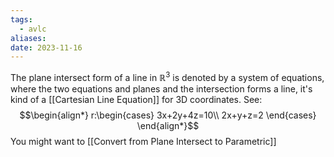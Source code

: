 ```yaml
---
tags:
  - avlc
aliases: 
date: 2023-11-16
---
```

The plane intersect form of a line in $\mathbb{R}^{3}$ is denoted by a system of equations, where the two equations and planes and the intersection forms a line, it's kind of a [[Cartesian Line Equation]] for 3D coordinates. See:
$$\begin{align*}
r:\begin{cases}
3x+2y+4z=10\\
2x+y+z=2
\end{cases}
\end{align*}$$
You might want to [[Convert from Plane Intersect to Parametric]] 